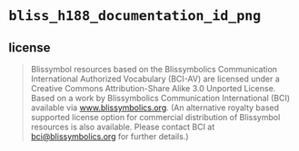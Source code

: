 # `bliss_h188_documentation_id_png`

## license
> Blissymbol resources based on the Blissymbolics Communication International Authorized Vocabulary (BCI-AV) are licensed under a Creative Commons Attribution-Share Alike 3.0 Unported License. Based on a work by Blissymbolics Communication International (BCI) available via www.blissymbolics.org. (An alternative royalty based supported license option for commercial distribution of Blissymbol resources is also available. Please contact BCI at bci@blissymbolics.org for further details.) 
